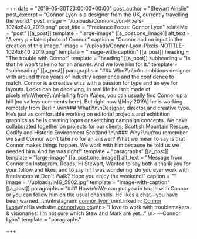 +++
date = "2019-05-30T23:00:00+00:00"
post_author = "Stewart Ainslie"
post_excerpt = "Connor Lyon is a designer from the UK, currently travelling the world."
post_image = "/uploads/Connor-Lyon-Pixels-1024x640_2019.png"
post_title = "Freelance Focus: Connor Lyon"
relateMe = "post"
[[a_post]]
template = "large-image"
[[a_post.one_image]]
alt_text = "A very pixilated photo of Connor."
caption = "Connor had no input in the creation of this image."
image = "/uploads/Connor-Lyon-Pixels-NOTITLE-1024x640_2019.png"
template = "image-with-caption"
[[a_post]]
heading = "The trouble with Connor"
template = "heading"
[[a_post]]
subheading = "Is that he won't take no for an answer. And we love him for it."
template = "subheading"
[[a_post]]
paragraphs = "### Who?\n\nAn ambitious designer with around three years of industry experience and the confidence to match. Connor is a creative wizz with a passion for type and an eye for layouts. Looks can be deceiving, in real life he isn’t made of pixels.\n\nWhere?\n\nHailing from Wales, you can usually find Connor up a hill (no valleys comments here). But right now \\[May 2019\\] he is working remotely from Berlin.\n\n### What?\n\nDesigner, director and creative type. He’s just as comfortable working on editorial projects and exhibition graphics as he is creating logos or sketching campaign concepts. We have collaborated together on projects for our clients; Scottish Mountain Rescue, Codify and Historic Environment Scotland.\n\n### Why?\n\nYou remember we said Connor won’t take no for an answer? What we mean to say is that Connor makes things happen. We work with him because he told us we needed him. And he was right!"
template = "paragraphs"
[[a_post]]
template = "large-image"
[[a_post.one_image]]
alt_text = "Message from Connor on Instagram. Reads, Hi Stewart, Wanted to say both a thank you for your follow and likes, and to say hi! I was wondering, do you ever work with freelancers at Don't Walk? Hope you enjoy the weekend!"
caption = ""
image = "/uploads/IMG_5902.jpg"
template = "image-with-caption"
[[a_post]]
paragraphs = "### How\n\nWe can put you in touch with Connor or you can follow him on the usual channels. He likes a chat—you have been warned…\n\nInstagram: [connor_lyon_](https://www.instagram.com/connor_lyon_/)\n\nLinkedIn: [Connor Lyon](https://www.linkedin.com/in/connorlyon/)\n\nHis website: [connorlyon.co](https://www.connorlyon.co/)\n\n> “I love to work with troublemakers & visionaries. I’m not sure which Stew and Mark are yet…”  \n> —Connor Lyon"
template = "paragraphs"

+++
